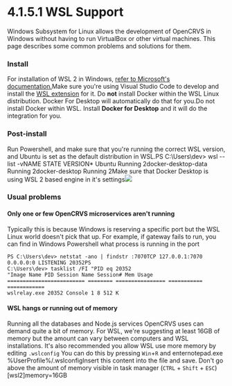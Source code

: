 # 4.1.5.1 WSL Support

Windows Subsystem for Linux allows the development of OpenCRVS in Windows without having to run VirtualBox or other virtual machines. This page describes some common problems and solutions for them.

### Install <a href="#install" id="install"></a>

For installation of WSL 2 in Windows, [refer to Microsoft's documentation.](https://learn.microsoft.com/en-us/windows/wsl/install)Make sure you're using Visual Studio Code to develop and install the [WSL extension](https://marketplace.visualstudio.com/items?itemName=ms-vscode-remote.remote-wsl) for it. Do **not** install Docker within the WSL Linux distribution. Docker For Desktop will automatically do that for you.Do not install Docker within WSL. Install **Docker for Desktop** and it will do the integration for you.

### Post-install <a href="#post-install" id="post-install"></a>

Run Powershell, and make sure that you're running the correct WSL version, and Ubuntu is set as the default distribution in WSL.PS C:\Users\dev> wsl --list -vNAME STATE VERSION\* Ubuntu Running 2docker-desktop-data Running 2docker-desktop Running 2Make sure that Docker Desktop is using WSL 2 based engine in it's settings![](https://files.gitbook.com/v0/b/gitbook-x-prod.appspot.com/o/spaces%2FCCxReqNLi05GgVKnwb07%2Fuploads%2Fx0jdi5DElGLMwIEj6PmO%2Fimage.png?alt=media\&token=157177a7-1021-4dd7-b402-4ac6c88d74f5)

### Usual problems <a href="#usual-problems" id="usual-problems"></a>

#### Only one or few OpenCRVS microservices aren't running <a href="#only-one-or-few-opencrvs-microservices-arent-running" id="only-one-or-few-opencrvs-microservices-arent-running"></a>

Typically this is because Windows is reserving a specific port but the WSL Linux world doesn't pick that up. For example, if gateway fails to run, you can find in Windows Powershell what process is running in the port

```
PS C:\Users\dev> netstat -ano | findstr :7070TCP 127.0.0.1:7070 0.0.0.0:0 LISTENING 20352​PS 
C:\Users\dev> tasklist /FI "PID eq 20352
"​Image Name PID Session Name Session# Mem Usage
========================= ======== ================ =========== ============
wslrelay.exe 20352 Console 1 8 512 K
```

#### WSL hangs or running out of memory<a href="#wsl-hangs-or-running-out-of-memory" id="wsl-hangs-or-running-out-of-memory"></a>

Running all the databases and Node.js services OpenCRVS uses can demand quite a bit of memory. For WSL, we're suggesting at least 16GB of memory but the amount can vary between computers and WSL installations. It's also recommended you allow WSL use more memory by editing `.wslconfig` You can do this by pressing `Win`+`R` and enternotepad.exe %UserProfile%/.wslconfigInsert this content into the file and save. Don't go above the amount of memory visible in task manager (`CTRL` + `Shift` + `ESC`)\[wsl2]memory=16GB
